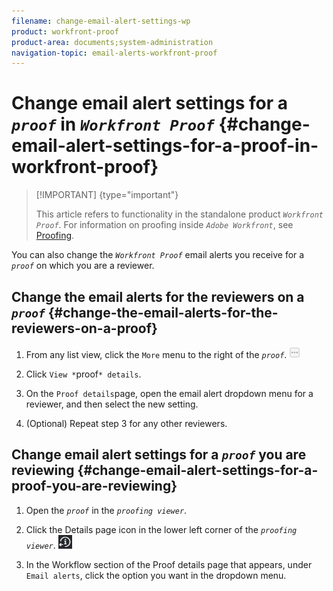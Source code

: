 ```yaml
---
filename: change-email-alert-settings-wp
product: workfront-proof
product-area: documents;system-administration
navigation-topic: email-alerts-workfront-proof
---
```




# Change email alert settings for a *`proof`* in *`Workfront Proof`* {#change-email-alert-settings-for-a-proof-in-workfront-proof}



>[!IMPORTANT] {type="important"}
>
>This article refers to functionality in the standalone product *`Workfront Proof`*. For information on proofing inside *`Adobe Workfront`*, see [Proofing](_proofing.md).


You can also change the *`Workfront Proof`* email alerts you receive for a *`proof`* on which you are a reviewer.


## Change the email alerts for the reviewers on a *`proof`* {#change-the-email-alerts-for-the-reviewers-on-a-proof}




1. From any list view, click the  `More` menu to the right of the *`proof`*. ![](assets/more-button-small.png)  

1. Click  `View *`proof`* details`.
1. On the `Proof details`page, open the email alert dropdown menu for a reviewer, and then select the new setting.
1. (Optional) Repeat step 3 for any other reviewers.




## Change email alert settings for a *`proof`* you are reviewing {#change-email-alert-settings-for-a-proof-you-are-reviewing}




1. Open the *`proof`* in the *`proofing viewer`*.

1. Click the Details page icon in the lower left corner of the *`proofing viewer`*. ![Details_page_btn.png](assets/details-page-btn.png)


1. In the Workflow section of the Proof details page that appears, under `Email alerts`, click the option you want in the dropdown menu.


